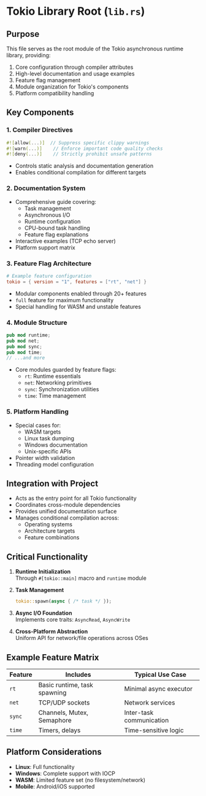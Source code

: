 # Tokio Library Root (`lib.rs`)

## Purpose
This file serves as the root module of the Tokio asynchronous runtime library, providing:
1. Core configuration through compiler attributes
2. High-level documentation and usage examples
3. Feature flag management
4. Module organization for Tokio's components
5. Platform compatibility handling

## Key Components

### 1. Compiler Directives
```rust
#![allow(...)]  // Suppress specific clippy warnings
#![warn(...)]    // Enforce important code quality checks
#![deny(...)]    // Strictly prohibit unsafe patterns
```
- Controls static analysis and documentation generation
- Enables conditional compilation for different targets

### 2. Documentation System
- Comprehensive guide covering:
  - Task management
  - Asynchronous I/O
  - Runtime configuration
  - CPU-bound task handling
  - Feature flag explanations
- Interactive examples (TCP echo server)
- Platform support matrix

### 3. Feature Flag Architecture
```toml
# Example feature configuration
tokio = { version = "1", features = ["rt", "net"] }
```
- Modular components enabled through 20+ features
- `full` feature for maximum functionality
- Special handling for WASM and unstable features

### 4. Module Structure
```rust
pub mod runtime;
pub mod net;
pub mod sync;
pub mod time;
// ...and more
```
- Core modules guarded by feature flags:
  - `rt`: Runtime essentials
  - `net`: Networking primitives
  - `sync`: Synchronization utilities
  - `time`: Time management

### 5. Platform Handling
- Special cases for:
  - WASM targets
  - Linux task dumping
  - Windows documentation
  - Unix-specific APIs
- Pointer width validation
- Threading model configuration

## Integration with Project
- Acts as the entry point for all Tokio functionality
- Coordinates cross-module dependencies
- Provides unified documentation surface
- Manages conditional compilation across:
  - Operating systems
  - Architecture targets
  - Feature combinations

## Critical Functionality
1. **Runtime Initialization**  
   Through `#[tokio::main]` macro and `runtime` module

2. **Task Management**  
   ```rust
   tokio::spawn(async { /* task */ });
   ```

3. **Async I/O Foundation**  
   Implements core traits: `AsyncRead`, `AsyncWrite`

4. **Cross-Platform Abstraction**  
   Uniform API for network/file operations across OSes

## Example Feature Matrix
| Feature          | Includes                         | Typical Use Case       |
|------------------|----------------------------------|------------------------|
| `rt`             | Basic runtime, task spawning     | Minimal async executor |
| `net`            | TCP/UDP sockets                  | Network services       |
| `sync`           | Channels, Mutex, Semaphore       | Inter-task communication |
| `time`           | Timers, delays                   | Time-sensitive logic   |

## Platform Considerations
- **Linux**: Full functionality
- **Windows**: Complete support with IOCP
- **WASM**: Limited feature set (no filesystem/network)
- **Mobile**: Android/iOS supported
